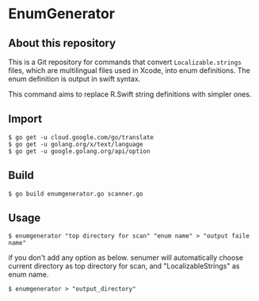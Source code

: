 # EnumGenerator



## About this repository

This is a Git repository for commands that convert `Localizable.strings` files, which are multilingual files used in Xcode, into enum definitions. The enum definition is output in swift syntax.

This command aims to replace R.Swift string definitions with simpler ones.

## Import

```
$ go get -u cloud.google.com/go/translate
$ go get -u golang.org/x/text/language
$ go get -u google.golang.org/api/option
```

## Build 

```
$ go build enumgenerator.go scanner.go
```

## Usage

```
$ enumgenerator "top directory for scan" "enum name" > "output faile name"
```

if you don't add any option as below. senumer will automatically choose current directory as top directory for scan, and "LocalizableStrings" as enum name.

```
$ enumgenerator > "output_directory"
```




